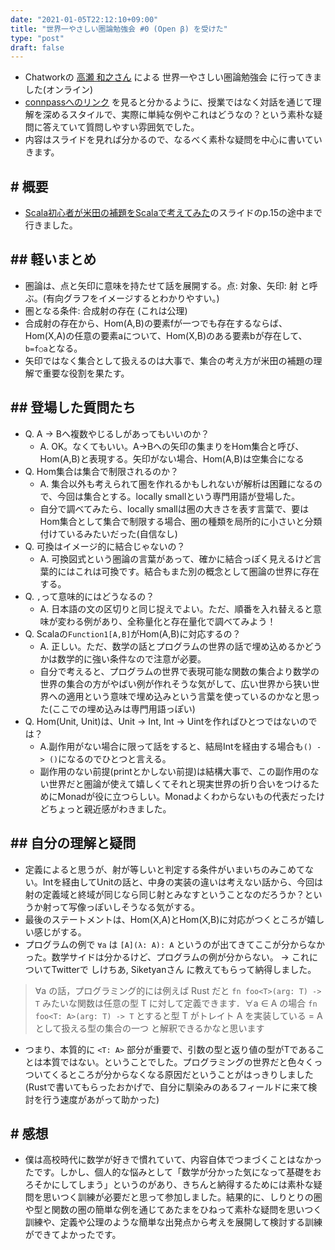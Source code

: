 ```yaml
---
date: "2021-01-05T22:12:10+09:00"
title: "世界一やさしい圏論勉強会 #0 (Open β) を受けた"
type: "post"
draft: false
---
```


- Chatworkの [高瀬 和之さん](https://twitter.com/guvalif) による 世界一やさしい圏論勉強会 に行ってきました(オンライン)
- [connpassへのリンク](https://chatwork.connpass.com/event/196423/) を見ると分かるように、授業ではなく対話を通じて理解を深めるスタイルで、実際に単純な例やこれはどうなの？という素朴な疑問に答えていて質問しやすい雰囲気でした。
- 内容はスライドを見れば分かるので、なるべく素朴な疑問を中心に書いていきます。

## # 概要
- [Scala初心者が米田の補題をScalaで考えてみた](https://www.slideshare.net/100005930379759/scala-scala)のスライドのp.15の途中まで行きました。

## ## 軽いまとめ
- 圏論は、点と矢印に意味を持たせて話を展開する。点: 対象、矢印: 射 と呼ぶ。(有向グラフをイメージするとわかりやすい。)
- 圏となる条件: 合成射の存在 (これは公理)
- 合成射の存在から、Hom(A,B)の要素fが一つでも存在するならば、Hom(X,A)の任意の要素aについて、Hom(X,B)のある要素bが存在して、`b=f○a`となる。
- 矢印ではなく集合として扱えるのは大事で、集合の考え方が米田の補題の理解で重要な役割を果たす。

## ## 登場した質問たち
- Q. A -> Bへ複数やじるしがあってもいいのか？
  - A. OK。なくてもいい。A->Bへの矢印の集まりをHom集合と呼び、Hom(A,B)と表現する。矢印がない場合、Hom(A,B)は空集合になる
- Q. Hom集合は集合で制限されるのか？
  - A. 集合以外も考えられて圏を作れるかもしれないが解析は困難になるので、今回は集合とする。locally smallという専門用語が登場した。
  - 自分で調べてみたら、locally smallは圏の大きさを表す言葉で、要はHom集合として集合で制限する場合、圏の種類を局所的に小さいと分類付けているみたいだった(自信なし)
- Q. 可換はイメージ的に結合じゃないの？
  - A. 可換図式という圏論の言葉があって、確かに結合っぽく見えるけど言葉的にはこれは可換です。結合もまた別の概念として圏論の世界に存在する。
- Q. `,`って意味的にはどうなるの？
  - A. 日本語の文の区切りと同じ捉えでよい。ただ、順番を入れ替えると意味が変わる例があり、全称量化と存在量化で調べてみよう！
- Q. Scalaの`Function1[A,B]`がHom(A,B)に対応するの？
  - A. 正しい。ただ、数学の話とプログラムの世界の話で埋め込めるかどうかは数学的に強い条件なので注意が必要。
  - 自分で考えると、プログラムの世界で表現可能な関数の集合より数学の世界の集合の方がやばい例が作れそうな気がして、広い世界から狭い世界への適用という意味で埋め込みという言葉を使っているのかなと思った(ここでの埋め込みは専門用語っぽい)
- Q. Hom(Unit, Unit)は、Unit -> Int, Int -> Uintを作ればひとつではないのでは？
  - A.副作用がない場合に限って話をすると、結局Intを経由する場合も`() -> ()`になるのでひとつと言える。
  - 副作用のない前提(printとかしない前提)は結構大事で、この副作用のない世界だと圏論が使えて嬉しくてそれと現実世界の折り合いをつけるためにMonadが役に立つらしい。Monadよくわからないもの代表だったけどちょっと親近感がわきました。

## ## 自分の理解と疑問
- 定義によると思うが、射が等しいと判定する条件がいまいちのみこめてない。Intを経由してUnitの話と、中身の実装の違いは考えない話から、今回は射の定義域と終域が同じなら同じ射とみなすということなのだろうか？というか射って写像っぽいしそうなる気がする。
- 最後のステートメントは、Hom(X,A)とHom(X,B)に対応がつくところが嬉しい感じがする。
- プログラムの例で `∀a` は `[A](λ: A): A` というのが出てきてここが分からなかった。数学サイドは分かるけど、プログラムの例が分からない。 → これについてTwitterで しけちあ, Siketyanさん に教えてもらって納得しました。

> ∀a の話，プログラミング的には例えば Rust だと `fn foo<T>(arg: T) -> T` みたいな関数は任意の型 T に対して定義できます．∀a ∈ A の場合 `fn foo<T: A>(arg: T) -> T` とすると型 T がトレイト A を実装している = A として扱える型の集合の一つ と解釈できるかなと思います

- つまり、本質的に `<T: A>` 部分が重要で、引数の型と返り値の型がTであることは本質ではない。ということでした。プログラミングの世界だと色々くっついてくるところが分からなくなる原因だということがはっきりしました(Rustで書いてもらったおかげで、自分に馴染みのあるフィールドに来て検討を行う速度があがって助かった)
## # 感想
- 僕は高校時代に数学が好きで慣れていて、内容自体でつまづくことはなかったです。しかし、個人的な悩みとして「数学が分かった気になって基礎をおろそかにしてしまう」というのがあり、きちんと納得するためには素朴な疑問を思いつく訓練が必要だと思って参加しました。結果的に、しりとりの圏や型と関数の圏の簡単な例を通じてあたまをひねって素朴な疑問を思いつく訓練や、定義や公理のような簡単な出発点から考えを展開して検討する訓練ができてよかったです。